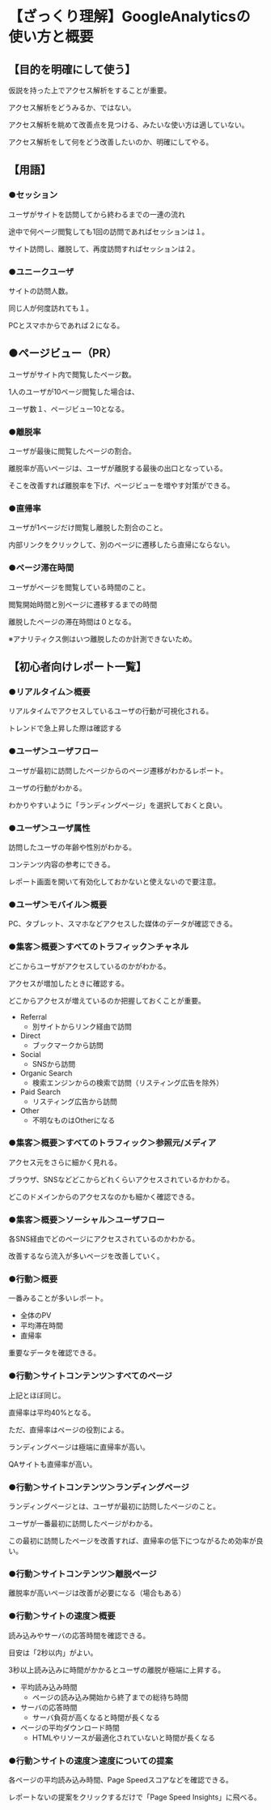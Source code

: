 # 【ざっくり理解】GoogleAnalyticsの使い方と概要

## 【目的を明確にして使う】

仮説を持った上でアクセス解析をすることが重要。

アクセス解析をどうみるか、ではない。

アクセス解析を眺めて改善点を見つける、みたいな使い方は適していない。

アクセス解析をして何をどう改善したいのか、明確にしてやる。

## 【用語】
### ●セッション
ユーザがサイトを訪問してから終わるまでの一連の流れ

途中で何ページ閲覧しても1回の訪問であればセッションは１。

サイト訪問し、離脱して、再度訪問すればセッションは２。

### ●ユニークユーザ
サイトの訪問人数。

同じ人が何度訪れても１。

PCとスマホからであれば２になる。

## ●ページビュー（PR）
ユーザがサイト内で閲覧したページ数。

1人のユーザが10ページ閲覧した場合は、

ユーザ数１、ページビュー10となる。

### ●離脱率
ユーザが最後に閲覧したページの割合。

離脱率が高いページは、ユーザが離脱する最後の出口となっている。

そこを改善すれば離脱率を下げ、ページビューを増やす対策ができる。

### ●直帰率
ユーザが1ページだけ閲覧し離脱した割合のこと。

内部リンクをクリックして、別のページに遷移したら直帰にならない。

### ●ページ滞在時間
ユーザがページを閲覧している時間のこと。

閲覧開始時間と別ページに遷移するまでの時間

離脱したページの滞在時間は０となる。

※アナリティクス側はいつ離脱したのか計測できないため。


## 【初心者向けレポート一覧】

### ●リアルタイム＞概要
リアルタイムでアクセスしているユーザの行動が可視化される。

トレンドで急上昇した際は確認する


### ●ユーザ＞ユーザフロー
ユーザが最初に訪問したページからのページ遷移がわかるレポート。

ユーザの行動がわかる。

わかりやすいように「ランディングページ」を選択しておくと良い。


### ●ユーザ＞ユーザ属性

訪問したユーザの年齢や性別がわかる。

コンテンツ内容の参考にできる。

レポート画面を開いて有効化しておかないと使えないので要注意。


### ●ユーザ＞モバイル＞概要
PC、タブレット、スマホなどアクセスした媒体のデータが確認できる。


### ●集客＞概要＞すべてのトラフィック＞チャネル
どこからユーザがアクセスしているのかがわかる。

アクセスが増加したときに確認する。

どこからアクセスが増えているのか把握しておくことが重要。

- Referral
  - 別サイトからリンク経由で訪問
- Direct
  - ブックマークから訪問
- Social
  - SNSから訪問
- Organic Search
  - 検索エンジンからの検索で訪問（リスティング広告を除外）
- Paid Search
  - リスティング広告から訪問
- Other
  - 不明なものはOtherになる


### ●集客＞概要＞すべてのトラフィック＞参照元/メディア
アクセス元をさらに細かく見れる。

ブラウザ、SNSなどどこからどれくらいアクセスされているかわかる。

どこのドメインからのアクセスなのかも細かく確認できる。


### ●集客＞概要＞ソーシャル＞ユーザフロー
各SNS経由でどのページにアクセスされているのかわかる。

改善するなら流入が多いページを改善していく。


### ●行動＞概要
一番みることが多いレポート。

- 全体のPV
- 平均滞在時間
- 直帰率

重要なデータを確認できる。


### ●行動＞サイトコンテンツ＞すべてのページ
上記とほぼ同じ。

直帰率は平均40%となる。

ただ、直帰率はページの役割による。

ランディングページは極端に直帰率が高い。

QAサイトも直帰率が高い。


### ●行動＞サイトコンテンツ＞ランディングページ
ランディングページとは、ユーザが最初に訪問したページのこと。

ユーザが一番最初に訪問したページがわかる。

この最初に訪問したページを改善すれば、直帰率の低下につながるため効率が良い。


### ●行動＞サイトコンテンツ＞離脱ページ

離脱率が高いページは改善が必要になる（場合もある）


### ●行動＞サイトの速度＞概要
読み込みやサーバの応答時間を確認できる。

目安は「2秒以内」がよい。

3秒以上読み込みに時間がかかるとユーザの離脱が極端に上昇する。

- 平均読み込み時間
  - ページの読み込み開始から終了までの総待ち時間
- サーバの応答時間
  - サーバ負荷が高くなると時間が長くなる
- ページの平均ダウンロード時間
  - HTMLやリソースが最適化されていないと時間が長くなる


### ●行動＞サイトの速度＞速度についての提案

各ページの平均読み込み時間、Page Speedスコアなどを確認できる。

レポートないの提案をクリックするだけで「Page Speed Insights」に飛べる。
